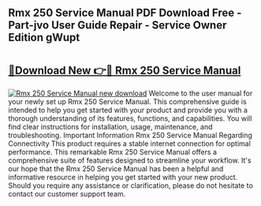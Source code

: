 ## Rmx 250 Service Manual PDF Download Free - Part-jvo User Guide Repair - Service Owner Edition gWupt

# <h2><a href="http://bc56604.oget.top/?id=Rmx+250+Service+Manual">🔗Download New 👉🔴 Rmx 250 Service Manual</a></h2>

[![Rmx 250 Service Manual new download](https://i.imgur.com/5g1atiW.png)](http://bc56604.oget.top/?id=Rmx+250+Service+Manual)
Welcome to the user manual for your newly set up Rmx 250 Service Manual. This comprehensive guide is intended to help you get started with your product and provide you with a thorough understanding of its features, functions, and capabilities. You will find clear instructions for installation, usage, maintenance, and troubleshooting. Important Information Rmx 250 Service Manual Regarding Connectivity This product requires a stable internet connection for optimal performance. This remarkable Rmx 250 Service Manual offers a comprehensive suite of features designed to streamline your workflow. It's our hope that the Rmx 250 Service Manual has been a helpful and informative resource in helping you get started with your new product. Should you require any assistance or clarification, please do not hesitate to contact our customer support team.
